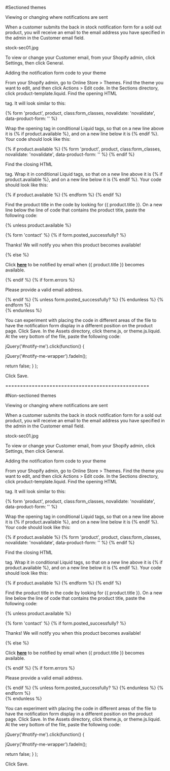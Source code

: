#Sectioned themes

Viewing or changing where notifications are sent

When a customer submits the back in stock notification form for a sold out product, you will receive an email to the email address you have specified in the admin in the Customer email field.

stock-sec01.jpg

To view or change your Customer email, from your Shopify admin, click Settings, then click General.
 

Adding the notification form code to your theme
 

 

From your Shopify admin, go to Online Store > Themes.
Find the theme you want to edit, and then click Actions > Edit code.
In the Sections directory, click product-template.liquid.
Find the opening HTML <form> tag. It will look similar to this:

{% form 'product', product, class:form_classes, novalidate: 'novalidate', data-product-form: '' %}
 

Wrap the opening <form> tag in conditional Liquid tags, so that on a new line above it is {% if product.available %}, and on a new line below it is {% endif %}. Your code should look like this:

{% if product.available %}
{% form 'product', product, class:form_classes, novalidate: 'novalidate', data-product-form: '' %}
{% endif %}
 

Find the closing HTML </form> tag. Wrap it in conditional Liquid tags, so that on a new line above it is {% if product.available %}, and on a new line below it is {% endif %}. Your code should look like this:

{% if product.available %}
{% endform %}
{% endif %}
 

Find the product title in the code by looking for {{ product.title }}. On a new line below the line of code that contains the product title, paste the following code:

{% unless product.available %}
<div id="sold-out">
  {% form 'contact' %}
    {% if form.posted_successfully? %}
    <p class="accent-text">Thanks! We will notify you when this product becomes available!</p>
    {% else %}
    <p>Click <a id="notify-me" href="#"><strong>here</strong></a> to be notified by email when {{ product.title }} becomes available.</p>
    {% endif %}
    {% if form.errors %}
    <div class="error feedback accent-text">
      <p>Please provide a valid email address.</p>
    </div>
    {% endif %}
    {% unless form.posted_successfully? %}
    <div id="notify-me-wrapper" class="clearfix" style="display:none">
      {% if customer %}
      <input type="hidden" name="contact[email]" value="{{ customer.email }}" />
      {% else %}
      <input style="float:left; width:180px;" required="required" type="email" name="contact[email]" placeholder="your@email.com" class="styled-input{% if form.errors contains 'email' %} error{% endif %}" value="{{ contact.fields.email }}" />
      {% endif %}
      <input type="hidden" name="contact[body]" value="Please notify me when {{ product.title | escape }} becomes available." />
      <input style="float:left; margin-left:5px;" class="btn styled-submit" type="submit" value="Send" />
    </div>
    {% endunless %}
  {% endform %}
</div>
{% endunless %}
 

You can experiment with placing the code in different areas of the file to have the notification form display in a different position on the product page.
Click Save.
In the Assets directory, click theme.js, or theme.js.liquid.
At the very bottom of the file, paste the following code:

jQuery('#notify-me').click(function() {

jQuery('#notify-me-wrapper').fadeIn();

return false;
} );
 

Click Save.


=================================================


#Non-sectioned themes 

Viewing or changing where notifications are sent

When a customer submits the back in stock notification form for a sold out product, you will receive an email to the email address you have specified in the admin in the Customer email field.

stock-sec01.jpg

To view or change your Customer email, from your Shopify admin, click Settings, then click General.

Adding the notification form code to your theme
 

 

From your Shopify admin, go to Online Store > Themes.
Find the theme you want to edit, and then click Actions > Edit code.
In the Sections directory, click product-template.liquid.
Find the opening HTML <form> tag. It will look similar to this:

{% form 'product', product, class:form_classes, novalidate: 'novalidate', data-product-form: '' %}
 

Wrap the opening <form> tag in conditional Liquid tags, so that on a new line above it is {% if product.available %}, and on a new line below it is {% endif %}. Your code should look like this:

{% if product.available %}
{% form 'product', product, class:form_classes, novalidate: 'novalidate', data-product-form: '' %}
{% endif %}
 

Find the closing HTML </form> tag. Wrap it in conditional Liquid tags, so that on a new line above it is {% if product.available %}, and on a new line below it is {% endif %}. Your code should look like this:

{% if product.available %}
{% endform %}
{% endif %}
 

Find the product title in the code by looking for {{ product.title }}. On a new line below the line of code that contains the product title, paste the following code:

{% unless product.available %}
<div id="sold-out">
  {% form 'contact' %}
    {% if form.posted_successfully? %}
    <p class="accent-text">Thanks! We will notify you when this product becomes available!</p>
    {% else %}
    <p>Click <a id="notify-me" href="#"><strong>here</strong></a> to be notified by email when {{ product.title }} becomes available.</p>
    {% endif %}
    {% if form.errors %}
    <div class="error feedback accent-text">
      <p>Please provide a valid email address.</p>
    </div>
    {% endif %}
    {% unless form.posted_successfully? %}
    <div id="notify-me-wrapper" class="clearfix" style="display:none">
      {% if customer %}
      <input type="hidden" name="contact[email]" value="{{ customer.email }}" />
      {% else %}
      <input style="float:left; width:180px;" required="required" type="email" name="contact[email]" placeholder="your@email.com" class="styled-input{% if form.errors contains 'email' %} error{% endif %}" value="{{ contact.fields.email }}" />
      {% endif %}
      <input type="hidden" name="contact[body]" value="Please notify me when {{ product.title | escape }} becomes available." />
      <input style="float:left; margin-left:5px;" class="btn styled-submit" type="submit" value="Send" />
    </div>
    {% endunless %}
  {% endform %}
</div>
{% endunless %}
 

You can experiment with placing the code in different areas of the file to have the notification form display in a different position on the product page.
Click Save.
In the Assets directory, click theme.js, or theme.js.liquid.
At the very bottom of the file, paste the following code:

jQuery('#notify-me').click(function() {

jQuery('#notify-me-wrapper').fadeIn();

return false;
} );
 

Click Save.
